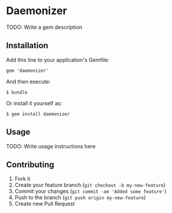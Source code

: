 # Daemonizer

TODO: Write a gem description

## Installation

Add this line to your application's Gemfile:

    gem 'daemonizer'

And then execute:

    $ bundle

Or install it yourself as:

    $ gem install daemonizer

## Usage

TODO: Write usage instructions here

## Contributing

1. Fork it
2. Create your feature branch (`git checkout -b my-new-feature`)
3. Commit your changes (`git commit -am 'Added some feature'`)
4. Push to the branch (`git push origin my-new-feature`)
5. Create new Pull Request

